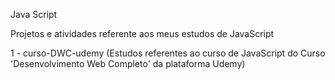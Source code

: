 Java Script

Projetos e atividades referente aos meus estudos de JavaScript

1 - curso-DWC-udemy (Estudos referentes ao curso de JavaScript do Curso 'Desenvolvimento Web Completo' da plataforma Udemy)
